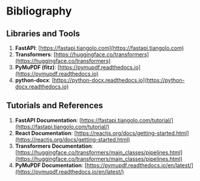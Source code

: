 # Bibliography

## Libraries and Tools
1. **FastAPI**: [https://fastapi.tiangolo.com](https://fastapi.tiangolo.com)
2. **Transformers**: [https://huggingface.co/transformers](https://huggingface.co/transformers)
3. **PyMuPDF (fitz)**: [https://pymupdf.readthedocs.io](https://pymupdf.readthedocs.io)
4. **python-docx**: [https://python-docx.readthedocs.io](https://python-docx.readthedocs.io)

## Tutorials and References
1. **FastAPI Documentation**: [https://fastapi.tiangolo.com/tutorial/](https://fastapi.tiangolo.com/tutorial/)
2. **React Documentation**: [https://reactjs.org/docs/getting-started.html](https://reactjs.org/docs/getting-started.html)
3. **Transformers Documentation**: [https://huggingface.co/transformers/main_classes/pipelines.html](https://huggingface.co/transformers/main_classes/pipelines.html)
4. **PyMuPDF Documentation**: [https://pymupdf.readthedocs.io/en/latest/](https://pymupdf.readthedocs.io/en/latest/)
